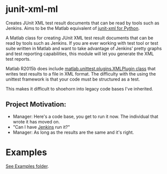 # junit-xml-ml

Creates JUnit XML test result documents that can be read by tools such as Jenkins. Aims to be the Matlab equivalent of [junit-xml for Python](https://pypi.python.org/pypi/junit-xml).

A Matlab class for creating JUnit XML test result documents that can be read by tools such as Jenkins. If you are ever working with test tool or test suite written in Matlab and want to take advantage of Jenkins’ pretty graphs and test reporting capabilities, this module will let you generate the XML test reports.

Matlab R2015b does include [matlab.unittest.plugins.XMLPlugin class](https://www.mathworks.com/help/matlab/ref/matlab.unittest.plugins.xmlplugin-class.html) that writes test results to a file in XML format. The difficulty with the using the unittest framework is that your code must be structured as a test.

This makes it difficult to shoehorn into legacy code bases I've inherited.

## Project Motivation:

- Manager: Here's a code base, you get to run it now. The individual that wrote it has moved on.
- "Can I have [Jenkins](https://jenkins.io/) run it?"
- Manager: As long as the results are the same and it's right.

# Examples


[See Examples folder](https://github.com/jed-frey/matlab_junit_xml/tree/master/Examples).